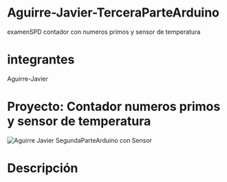 # Aguirre-Javier-TerceraParteArduino
examenSPD contador con numeros primos y sensor de temperatura
# integrantes
Aguirre-Javier
# Proyecto: Contador numeros primos y sensor de temperatura
![Aguirre Javier SegundaParteArduino con Sensor](https://github.com/Javih95/Aguirre-Javier-TerceraParteArduino/assets/138259835/07f24a52-4d6a-4b50-b2d5-36f109221776)
# Descripción

